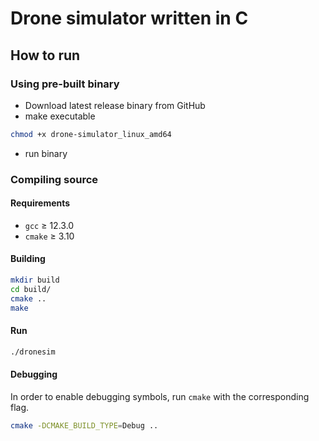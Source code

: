 # Drone simulator written in C

## How to run
### Using pre-built binary
- Download latest release binary from GitHub
- make executable
```bash
chmod +x drone-simulator_linux_amd64
```
- run binary

### Compiling source
#### Requirements
- `gcc` $\geq$ 12.3.0
- `cmake` $\geq$ 3.10

#### Building
```bash
mkdir build
cd build/
cmake ..
make
```

#### Run
```bash
./dronesim
```

#### Debugging
In order to enable debugging symbols, run `cmake` with the corresponding flag.
```bash
cmake -DCMAKE_BUILD_TYPE=Debug ..
```
